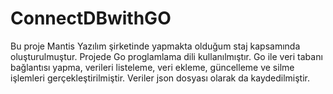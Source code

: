 # ConnectDBwithGO

Bu proje Mantis Yazılım şirketinde yapmakta olduğum staj kapsamında oluşturulmuştur. Projede Go proglamlama dili kullanılmıştır. Go ile veri tabanı bağlantısı yapma, verileri listeleme, veri ekleme, güncelleme ve silme işlemleri gerçekleştirilmiştir. Veriler json dosyası olarak da kaydedilmiştir. 
